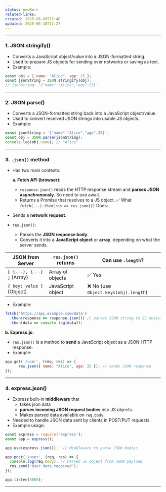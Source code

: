 ```yaml
---
status: newBorn
related-links: 
created: 2025-06-09T15:40
updated: 2025-06-18T17:27
---
```

---

### 1. JSON.stringify()

- Converts a JavaScript object/value into a JSON-formatted string.
- Used to prepare JS objects for sending over networks or saving as text.
- Example:

```js
const obj = { name: "Alice", age: 25 };
const jsonString = JSON.stringify(obj); 
// jsonString: '{"name":"Alice","age":25}'
```

---

### 2. JSON.parse()

- Converts a JSON-formatted string back into a JavaScript object/value.
- Used to convert received JSON strings into usable JS objects.
- Example:

```js
const jsonString = '{"name":"Alice","age":25}';
const obj = JSON.parse(jsonString);
console.log(obj.name); // "Alice"
```

---

### 3. `.json()` method

- Has two main contexts:

  **a. Fetch API (browser):**

  - `response.json()` reads the HTTP response stream and **parses JSON asynchronously**. So need to use await.
  - Returns a Promise that resolves to a JS object.
✅ What `fetch(...).then(res => res.json())` Does:
- Sends a **network request**.
- `res.json()`:
    - Parses the **JSON response body**.
    - Converts it into a **JavaScript object** or **array**, depending on what the server sends.

|JSON from Server|`res.json()` returns|Can use `.length`?|
|---|---|---|
|`[ {...}, {...} ]` (Array)|Array of objects|✅ Yes|
|`{ key: value }` (Object)|JavaScript object|❌ No (use `Object.keys(obj).length`)|

  - Example:
  ```js
  fetch('https://api.example.com/data')
    .then(response => response.json()) // parses JSON string to JS object
    .then(data => console.log(data));
  ```

  **b. Express.js:**

  - `res.json()` is a method to **send** a JavaScript object as a JSON HTTP response.
  - Example:

  ```js
  app.get('/user', (req, res) => {
	    res.json({ name: "Alice", age: 25 }); // sends JSON response
  });
  ```

---

### 4. express.json()

- Express built-in **middleware** that 
	- takes json data
	- **parses incoming JSON request bodies** into JS objects.
	- Makes parsed data available on `req.body`.
- Needed to handle JSON data sent by clients in POST/PUT requests.
- Example usage:

```js
const express = require('express');
const app = express();

app.use(express.json());  // Middleware to parse JSON bodies

app.post('/user', (req, res) => {
  console.log(req.body); // Parsed JS object from JSON payload
  res.send('User data received');
});

app.listen(3000);
```

---

